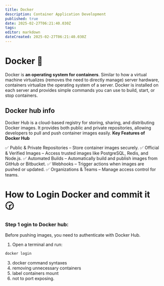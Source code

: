 ```yaml
---
title: Docker
description: Container Application Development
published: true
date: 2025-02-27T06:21:40.030Z
tags: 
editor: markdown
dateCreated: 2025-02-27T06:21:40.030Z
---
```


# Docker 🐳
Docker is **an operating system for containers**. Similar to how a virtual machine virtualizes (removes the need to directly manage) server hardware, containers virtualize the operating system of a server. Docker is installed on each server and provides simple commands you can use to build, start, or stop containers.
## Docker hub info 
Docker Hub is a cloud-based registry for storing, sharing, and distributing Docker images. It provides both public and private repositories, allowing developers to pull and push container images easily.
**Key Features of Docker Hub**

✅ Public & Private Repositories – Store container images securely.
✅ Official & Verified Images – Access trusted images like PostgreSQL, Redis, and Node.js.
✅ Automated Builds – Automatically build and publish images from GitHub or Bitbucket.
✅ Webhooks – Trigger actions when images are pushed or updated.
✅ Organizations & Teams – Manage access control for teams.

# How to Login Docker and commit it 🕝
### Step 1 ogin to Docker hub:
Before pushing images, you need to authenticate with Docker Hub.
1. Open a terminal and run:
```sh
docker login
```



3. docker command syntaxes
4. removing unnecessary containers
5. label containers mount 
6. not to port exposing.